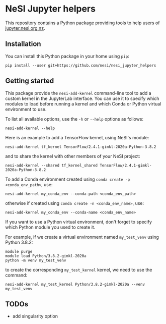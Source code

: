 # NeSI Jupyter helpers

This repository contains a Python package providing tools to help users of 
[jupyter.nesi.org.nz](https://jupyter.nesi.org.nz).


## Installation

You can install this Python package in your home using `pip`:
```
pip install --user git+https://github.com/nesi/nesi_jupyter_helpers
```


## Getting started

This package provide the `nesi-add-kernel` command-line tool to add a custom
kernel in the JupyterLab interface. You can use it to specify which modules to
load before running a kernel and which Conda or Python virtual environment to
use.

To list all available options, use the `-h` or `--help` options as follows:
```
nesi-add-kernel --help
```

Here is an example to add a TensorFlow kernel, using NeSI's module:
```
nesi-add-kernel tf_kernel TensorFlow/2.4.1-gimkl-2020a-Python-3.8.2
```

and to share the kernel with other members of your NeSI project:
```
nesi-add-kernel --shared tf_kernel_shared TensorFlow/2.4.1-gimkl-2020a-Python-3.8.2
```

To add a Conda environment created using `conda create -p <conda_env_path>`, use:
```
nesi-add-kernel my_conda_env --conda-path <conda_env_path>
```
otherwise if created using `conda create -n <conda_env_name>`, use:
```
nesi-add-kernel my_conda_env --conda-name <conda_env_name>
```

If you want to use a Python virtual environment, don't forget to specify which
Python module you used to create it.

For example, if we create a virtual environment named `my_test_venv` using
Python 3.8.2:
```
module purge
module load Python/3.8.2-gimkl-2020a
python -m venv my_test_venv
```
to create the corresponding `my_test_kernel` kernel, we need to use the command:
```
nesi-add-kernel my_test_kernel Python/3.8.2-gimkl-2020a --venv my_test_venv
```


## TODOs

- add singularity option
